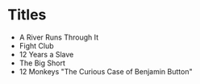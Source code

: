 # Titles

* A River Runs Through It
* Fight Club
* 12 Years a Slave
* The Big Short
* 12 Monkeys "The Curious Case of Benjamin Button" 

